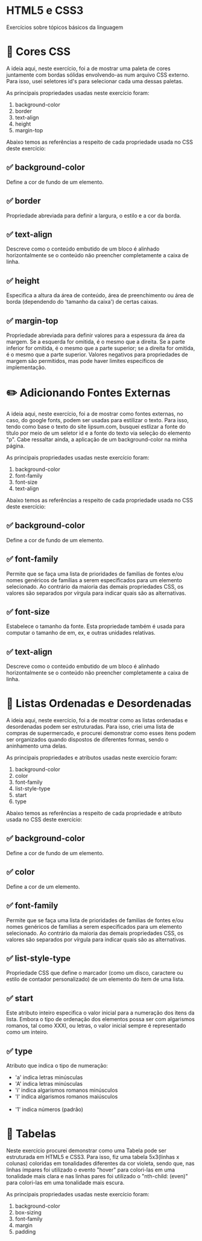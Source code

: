# HTML5 e CSS3

Exercícios sobre tópicos básicos da linguagem

<h1>🎨 Cores CSS</h1>

<p>
  A ideia aqui, neste exercício, foi a de mostrar uma paleta de cores
  juntamente com bordas sólidas envolvendo-as num arquivo CSS externo. 
  Para isso, usei seletores id's para selecionar cada uma dessas paletas.
</p>
<p>
  As principais propriedades usadas neste exercício
  foram:
</p>
<ol>
  <li>background-color</li>
  <li>border</li>
  <li>text-align</li>
  <li>height</li>
  <li>margin-top</li> 
</ol>

<p>
  Abaixo temos as referências a respeito de cada propriedade usada no CSS deste
  exercício:
  
  <h2>✅ background-color</h2> 
  
  Define a cor de fundo de um elemento.

  
  <h2>✅ border</h2> Propriedade abreviada para definir a largura, o estilo e a cor da borda.

  
  <h2> ✅ text-align</h2> Descreve como o conteúdo embutido de um bloco é alinhado horizontalmente se o conteúdo não preencher completamente a caixa de linha.

  
  <h2> ✅ height</h2> Especifica a altura da área de conteúdo, área de preenchimento ou área de borda (dependendo do 'tamanho da caixa') de certas caixas.

  
  <h2>✅ margin-top</h2> Propriedade abreviada para definir valores para a espessura da área da margem. Se a esquerda for omitida, é o mesmo que a direita. Se a parte inferior   for omitida, é o mesmo que a parte superior; se a direita for omitida, é o mesmo que a parte superior. Valores negativos para propriedades de margem são permitidos, mas pode     haver limites específicos de implementação.
</p>

<h1>✏️ Adicionando Fontes Externas</h1>

<p>
  A ideia aqui, neste exercício, foi a de mostrar como fontes externas, no caso, do google fonts, podem ser usadas para estilizar o texto. 
  Para isso, tendo como base o texto do site lipsum.com, busquei estlizar a fonte do título por meio de um seletor id e a fonte do texto via seleção do elemento "p". 
  Cabe ressaltar ainda, a aplicação de um background-color na minha página.
</p>
<p>
  As principais propriedades usadas neste exercício
  foram:
</p>
<ol>
  <li>background-color</li>
  <li>font-family</li>
  <li>font-size</li>
  <li>text-align</li> 
</ol>

<p>
  Abaixo temos as referências a respeito de cada propriedade usada no CSS deste
  exercício:
  
  <h2>✅ background-color</h2> 
  
  Define a cor de fundo de um elemento.

  <h2>✅ font-family</h2> 
  
  Permite que se faça uma lista de prioridades de familias de fontes e/ou nomes genéricos de famílias a serem especificados para um elemento selecionado. Ao contrário da maioria   das demais propriedades CSS, os valores são separados por vírgula para indicar quais são as alternativas.
  
  <h2>✅ font-size</h2> 
  
  Estabelece o tamanho da fonte. Esta propriedade também é usada para computar o tamanho de em, ex, e outras unidades <length> relativas.

  <h2> ✅ text-align</h2> 
  
  Descreve como o conteúdo embutido de um bloco é alinhado horizontalmente se o conteúdo não preencher completamente a caixa de linha.
</p>


<h1>📑 Listas Ordenadas e Desordenadas</h1>

<p>
  A ideia aqui, neste exercício, foi a de mostrar como as listas ordenadas e desordenadas podem ser estruturadas. Para isso, criei uma
  lista de compras de supermercado, e procurei demonstrar como esses itens podem ser organizados quando dispostos de diferentes formas, 
  sendo o aninhamento uma delas.
</p>
<p>
  As principais propriedades e atributos usadas neste exercício
  foram:
</p>
<ol>
  <li>background-color</li>
  <li>color</li>
  <li>font-family</li>
  <li>list-style-type</li>
  <li>start</li>
  <li>type</li>
</ol>

<p>
  Abaixo temos as referências a respeito de cada propriedade e atributo usada no CSS deste
  exercício:
  
  <h2>✅ background-color</h2> 
  
  Define a cor de fundo de um elemento.
  
  <h2>✅ color</h2>
  
  Define a cor de um elemento.

  <h2>✅ font-family</h2> 
  
  Permite que se faça uma lista de prioridades de familias de fontes e/ou nomes genéricos de famílias a serem especificados para um elemento selecionado. Ao contrário da maioria   das demais propriedades CSS, os valores são separados por vírgula para indicar quais são as alternativas.
  
  <h2>✅ list-style-type</h2> 
  
  Propriedade CSS que define o marcador (como um disco, caractere ou estilo de contador personalizado) de um elemento do item de uma lista.

  <h2> ✅ start</h2> 
  
  Este atributo inteiro especifica o valor inicial para a numeração dos itens da lista. Embora o tipo de ordenação dos elementos possa ser com algarismos romanos, tal como XXXI,   ou letras, o valor inicial sempre é representado como um inteiro.
  
  <h2> ✅ type</h2>
  
  Atributo que indica o tipo de numeração:
      <ul>
        <li>'a' indica letras minúsculas</li>
        <li>'A' indica letras minúsculas</li>
        <li>'i' indica algarismos romanos minúsculos</li>
        <li>'I' indica algarismos romanos maiúsculos</li>   
        <li>'1' indica números (padrão)</li>
      </ul>
</p>

<h1>📅 Tabelas</h1>

<p>
  Neste exercício procurei demonstrar como uma Tabela pode ser estruturada em HTML5 e CSS3. Para isso, fiz uma tabela 5x3(linhas x colunas) coloridas em tonalidades diferentes
  da cor violeta, sendo que, nas linhas ímpares foi utilizado o evento "hover" para colori-las  em uma tonalidade mais clara e nas linhas pares foi utilizado o "nth-child:  (even)" para colori-las em uma tonalidade mais escura. 
</p>

<p>
  As principais propriedades usadas neste exercício
  foram:
</p>
<ol>
  <li>background-color</li>
  <li>box-sizing</li>
  <li>font-family</li>
  <li>margin</li>
  <li>padding</li> 
</ol>

